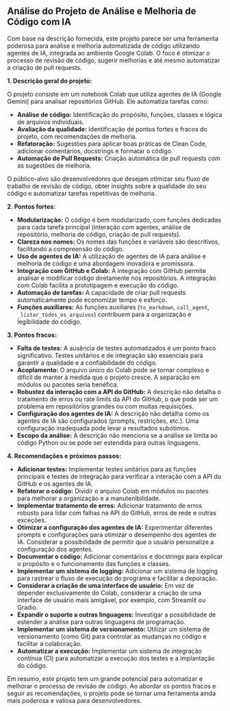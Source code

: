 ## Análise do Projeto de Análise e Melhoria de Código com IA

Com base na descrição fornecida, este projeto parece ser uma ferramenta poderosa para análise e melhoria automatizada de código utilizando agentes de IA, integrada ao ambiente Google Colab. O foco é otimizar o processo de revisão de código, sugerir melhorias e até mesmo automatizar a criação de pull requests.

**1. Descrição geral do projeto:**

O projeto consiste em um notebook Colab que utiliza agentes de IA (Google Gemini) para analisar repositórios GitHub. Ele automatiza tarefas como:

*   **Análise de código:** Identificação do propósito, funções, classes e lógica de arquivos individuais.
*   **Avaliação da qualidade:** Identificação de pontos fortes e fracos do projeto, com recomendações de melhoria.
*   **Refatoração:** Sugestões para aplicar boas práticas de Clean Code, adicionar comentários, docstrings e formatar o código.
*   **Automação de Pull Requests:** Criação automática de pull requests com as sugestões de melhoria.

O público-alvo são desenvolvedores que desejam otimizar seu fluxo de trabalho de revisão de código, obter insights sobre a qualidade do seu código e automatizar tarefas repetitivas de melhoria.

**2. Pontos fortes:**

*   **Modularização:** O código é bem modularizado, com funções dedicadas para cada tarefa principal (interação com agentes, análise de repositório, melhoria de código, criação de pull requests).
*   **Clareza nos nomes:** Os nomes das funções e variáveis são descritivos, facilitando a compreensão do código.
*   **Uso de agentes de IA:** A utilização de agentes de IA para análise e melhoria de código é uma abordagem inovadora e promissora.
*   **Integração com GitHub e Colab:** A integração com GitHub permite analisar e modificar código diretamente nos repositórios. A integração com Colab facilita a prototipagem e execução do código.
*   **Automação de tarefas:** A capacidade de criar pull requests automaticamente pode economizar tempo e esforço.
*   **Funções auxiliares:** As funções auxiliares (`to_markdown`, `call_agent`, `_listar_todos_os_arquivos`) contribuem para a organização e legibilidade do código.

**3. Pontos fracos:**

*   **Falta de testes:** A ausência de testes automatizados é um ponto fraco significativo. Testes unitários e de integração são essenciais para garantir a qualidade e a confiabilidade do código.
*   **Acoplamento:** O arquivo único do Colab pode se tornar complexo e difícil de manter à medida que o projeto cresce. A separação em módulos ou pacotes seria benéfica.
*   **Robustez da interação com a API do GitHub:** A descrição não detalha o tratamento de erros ou rate limits da API do GitHub, o que pode ser um problema em repositórios grandes ou com muitas requisições.
*   **Configuração dos agentes de IA:** A descrição não detalha como os agentes de IA são configurados (prompts, restrições, etc.). Uma configuração inadequada pode levar a resultados subótimos.
*   **Escopo da análise:** A descrição não menciona se a análise se limita ao código Python ou se pode ser estendida para outras linguagens.

**4. Recomendações e próximos passos:**

*   **Adicionar testes:** Implementar testes unitários para as funções principais e testes de integração para verificar a interação com a API do GitHub e os agentes de IA.
*   **Refatorar o código:** Dividir o arquivo Colab em módulos ou pacotes para melhorar a organização e a manutenibilidade.
*   **Implementar tratamento de erros:** Adicionar tratamento de erros robusto para lidar com falhas na API do GitHub, erros de rede e outras exceções.
*   **Otimizar a configuração dos agentes de IA:** Experimentar diferentes prompts e configurações para otimizar o desempenho dos agentes de IA. Considerar a possibilidade de permitir que o usuário personalize a configuração dos agentes.
*   **Documentar o código:** Adicionar comentários e docstrings para explicar o propósito e o funcionamento das funções e classes.
*   **Implementar um sistema de logging:** Adicionar um sistema de logging para rastrear o fluxo de execução do programa e facilitar a depuração.
*   **Considerar a criação de uma interface de usuário:** Em vez de depender exclusivamente do Colab, considerar a criação de uma interface de usuário mais amigável, por exemplo, com Streamlit ou Gradio.
*   **Expandir o suporte a outras linguagens:** Investigar a possibilidade de estender a análise para outras linguagens de programação.
*   **Implementar um sistema de versionamento:** Utilizar um sistema de versionamento (como Git) para controlar as mudanças no código e facilitar a colaboração.
*   **Automatizar a execução:** Implementar um sistema de integração contínua (CI) para automatizar a execução dos testes e a implantação do código.

Em resumo, este projeto tem um grande potencial para automatizar e melhorar o processo de revisão de código. Ao abordar os pontos fracos e seguir as recomendações, o projeto pode se tornar uma ferramenta ainda mais poderosa e valiosa para desenvolvedores.


